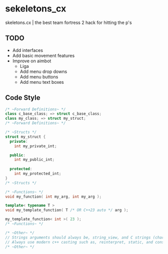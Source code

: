 # sekeletons_cx
skeletons.cx | the best team fortress 2 hack for hitting the p's

## TODO
- Add interfaces
- Add basic movement features
- Improve on aimbot
  - Liga
  - Add menu drop downs
  - Add menu buttons
  - Add menu text boxes


## Code Style
```c++
/* ~Forward Definitions~ */
class c_base_class; => struct c_base_class;
class my_class; => struct my_struct;
/* ~Forward Definitions~ */

/* ~Structs */
struct my_struct {
  private:
    int my_private_int;

  public:
    int my_public_int;
 
  protected:
    int my_protected_int;
}
/* ~Structs */

/* ~Functions~ */
void my_function( int my_arg, int my_arg );

template< typename T >
void my_template_function( T /* OR C++23 auto */ arg );

my_template_function< int >( 23 );
/* ~Functions~ */

/* ~Other~ */
// Strings arguments should always be, string_view, and C strings (char* with null terminator).
// Always use modern c++ casting such as, reinterpret, static, and const.
/* ~Other~ */
```
